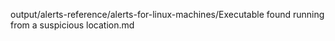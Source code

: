 output/alerts-reference/alerts-for-linux-machines/Executable found running from a suspicious location.md